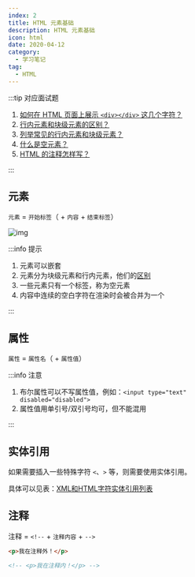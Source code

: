 ```yaml
---
index: 2
title: HTML 元素基础
description: HTML 元素基础
icon: html
date: 2020-04-12
category:
  - 学习笔记
tag:
  - HTML
---
```


:::tip 对应面试题

1. [如何在 HTML 页面上展示 `<div></div>` 这几个字符？](/docs/interview/frontend/html/element#use-entity)
2. [行内元素和块级元素的区别？](/docs/interview/frontend/html/element#inline-element-vs-block-element)
3. [列举常见的行内元素和块级元素？](/docs/interview/frontend/html/element#inline-element-and-block-element-examples)
4. [什么是空元素？](/docs/interview/frontend/html/element#blank-element)
5. [HTML 的注释怎样写？](/docs/interview/frontend/html/other#html-element)

:::

## 元素

`元素` = `开始标签`（ + `内容` + `结束标签`）

![img](https://zhuye-1308301598.file.myqcloud.com/markdown/element.png)

:::info 提示

1. 元素可以嵌套
2. 元素分为块级元素和行内元素，他们的[区别](/docs/interview/frontend/html/element#inline-element-vs-block-element)
3. 一些元素只有一个标签，称为空元素
4. 内容中连续的空白字符在渲染时会被合并为一个

:::

## 属性

`属性` = `属性名`（ + `属性值`）

:::info 注意

1. 布尔属性可以不写属性值，例如：`<input type="text" disabled="disabled">`
2. 属性值用单引号/双引号均可，但不能混用

:::

## 实体引用

如果需要插入一些特殊字符 `<`、`>` 等，则需要使用实体引用。

具体可以见表：[XML和HTML字符实体引用列表](https://en.wikipedia.org/wiki/List_of_XML_and_HTML_character_entity_references)

## 注释

注释 = `<!--` + `注释内容` + `-->`

```html
<p>我在注释外！</p>

<!-- <p>我在注释内！</p> -->
```

